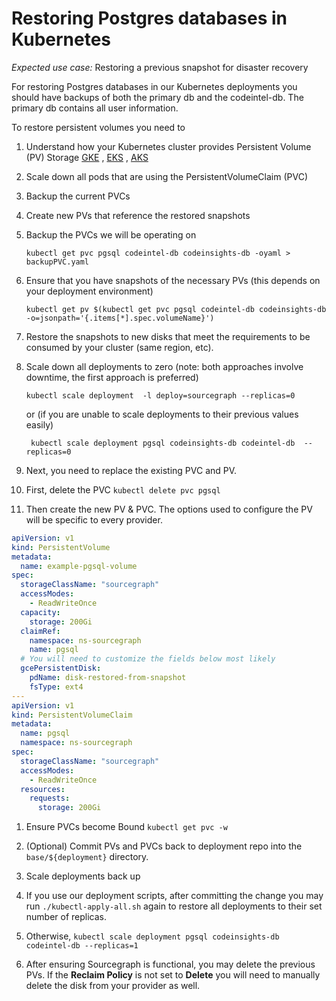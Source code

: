 # Restoring Postgres databases in Kubernetes

_Expected use case:_ Restoring a previous snapshot for disaster recovery

For restoring Postgres databases in our Kubernetes deployments you should have backups of both the primary db and the
codeintel-db. The primary db contains all user information.

To restore persistent volumes you need to

1. Understand how your Kubernetes cluster provides Persistent Volume (PV) Storage
   [GKE](https://cloud.google.com/kubernetes-engine/docs/concepts/persistent-volumes)
   , [EKS](https://docs.aws.amazon.com/eks/latest/userguide/ebs-csi.html)
   , [AKS](https://docs.microsoft.com/en-us/azure/aks/concepts-storage)
1. Scale down all pods that are using the PersistentVolumeClaim (PVC)
1. Backup the current PVCs
1. Create new PVs that reference the restored snapshots


1. Backup the PVCs we will be operating on
   ```
   kubectl get pvc pgsql codeintel-db codeinsights-db -oyaml > backupPVC.yaml
   ```
1. Ensure that you have snapshots of the necessary PVs (this depends on your deployment environment)
   ```
   kubectl get pv $(kubectl get pvc pgsql codeintel-db codeinsights-db -o=jsonpath='{.items[*].spec.volumeName}')
   ```
1. Restore the snapshots to new disks that meet the requirements to be consumed by your cluster (same region, etc).
1. Scale down all deployments to zero (note: both approaches involve downtime, the first approach is preferred)
   ```
   kubectl scale deployment  -l deploy=sourcegraph --replicas=0
   ```
   or (if you are unable to scale deployments to their previous values easily)
   ```
    kubectl scale deployment pgsql codeinsights-db codeintel-db  --replicas=0
   ```

1. Next, you need to replace the existing PVC and PV.

  1. First, delete the PVC `kubectl delete pvc pgsql`
  1. Then create the new PV & PVC. The options used to configure the PV will be specific to every provider.
   ```yaml
   apiVersion: v1
   kind: PersistentVolume
   metadata:
     name: example-pgsql-volume
   spec:
     storageClassName: "sourcegraph"
     accessModes:
       - ReadWriteOnce
     capacity:
       storage: 200Gi
     claimRef:
       namespace: ns-sourcegraph
       name: pgsql
     # You will need to customize the fields below most likely
     gcePersistentDisk:
       pdName: disk-restored-from-snapshot
       fsType: ext4
   ---
   apiVersion: v1
   kind: PersistentVolumeClaim
   metadata:
     name: pgsql
     namespace: ns-sourcegraph
   spec:
     storageClassName: "sourcegraph"
     accessModes:
       - ReadWriteOnce
     resources:
       requests:
         storage: 200Gi
   ```
  1. Ensure PVCs become Bound `kubectl get pvc -w`

1. (Optional) Commit PVs and PVCs back to deployment repo into the `base/${deployment}` directory.

1. Scale deployments back up
1. If you use our deployment scripts, after committing the change you may run `./kubectl-apply-all.sh` again to restore
   all deployments to their set number of replicas.
1. Otherwise, `kubectl scale deployment pgsql codeinsights-db codeintel-db --replicas=1`

1. After ensuring Sourcegraph is functional, you may delete the previous PVs. If the **Reclaim Policy** is not set to 
   **Delete** you will need to manually delete the disk from your provider as well. 

  
   
